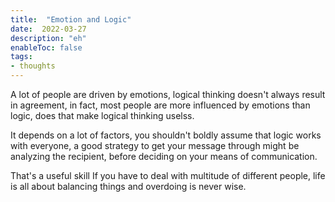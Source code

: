 ```yaml
---
title:  "Emotion and Logic"
date:  2022-03-27
description: "eh"
enableToc: false
tags:
- thoughts
---
```


A lot of people are driven by emotions, logical thinking doesn't always result in agreement, in fact, most people are more influenced by emotions than logic, does that make logical thinking uselss.

It depends on a lot of factors, you shouldn't boldly assume that logic works with everyone, a good strategy to get your message through might be analyzing the recipient, before deciding on your means of communication.

That's a useful skill If you have to deal with multitude of different people, life is all about balancing things and overdoing is never wise.

